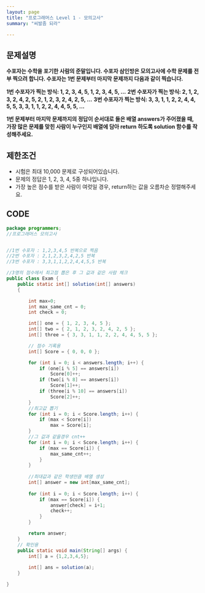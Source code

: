```yaml
---
layout: page
title: "프로그래머스 Level 1 - 모의고사"
summary: "씨발좀 되라"

---
```



## 문제설명

**수포자는 수학을 포기한 사람의 준말입니다. 수포자 삼인방은 모의고사에 수학 문제를 전부 찍으려 합니다. 수포자는 1번 문제부터 마지막 문제까지 다음과 같이 찍습니다.**

**1번 수포자가 찍는 방식: 1, 2, 3, 4, 5, 1, 2, 3, 4, 5, ...**
**2번 수포자가 찍는 방식: 2, 1, 2, 3, 2, 4, 2, 5, 2, 1, 2, 3, 2, 4, 2, 5, ...**
**3번 수포자가 찍는 방식: 3, 3, 1, 1, 2, 2, 4, 4, 5, 5, 3, 3, 1, 1, 2, 2, 4, 4, 5, 5, ...**

**1번 문제부터 마지막 문제까지의 정답이 순서대로 들은 배열 answers가 주어졌을 때, 가장 많은 문제를 맞힌 사람이 누구인지 배열에 담아 return 하도록 solution 함수를 작성해주세요.**





## 제한조건

- 시험은 최대 10,000 문제로 구성되어있습니다.
- 문제의 정답은 1, 2, 3, 4, 5중 하나입니다.
- 가장 높은 점수를 받은 사람이 여럿일 경우, return하는 값을 오름차순 정렬해주세요.





## CODE

```java
package programmers;
//프로그래머스 모의고사


//1번 수포자 : 1,2,3,4,5 반복으로 찍음
//2번 수포자 : 2,1,2,3,2,4,2,5 반복
//3번 수포자 : 3,3,1,1,2,2,4,4,5,5 반복

//3명의 점수에서 최고점 뽑은 후 그 값과 같은 사람 체크
public class Exam {
	public static int[] solution(int[] answers) 
	{

		int max=0;
		int max_same_cnt = 0;
		int check = 0;

		int[] one = { 1, 2, 3, 4, 5 };
		int[] two = { 2, 1, 2, 3, 2, 4, 2, 5 };
		int[] three = { 3, 3, 1, 1, 2, 2, 4, 4, 5, 5 };

		// 점수 기록용
		int[] Score = { 0, 0, 0 };

		for (int i = 0; i < answers.length; i++) {
			if (one[i % 5] == answers[i])
				Score[0]++;
			if (two[i % 8] == answers[i])
				Score[1]++;
			if (three[i % 10] == answers[i])
				Score[2]++;
		}
        //최고값 뽑기
		for (int i = 0; i < Score.length; i++) {
			if (max < Score[i])
				max = Score[i];
		}
        //그 값과 같을경우 cnt++
		for (int i = 0; i < Score.length; i++) {
			if (max == Score[i]) {
				max_same_cnt++;
			}
		}
        
        //최대값과 같은 학생만큼 배열 생성
		int[] answer = new int[max_same_cnt];
        
		for (int i = 0; i < Score.length; i++) {
			if (max == Score[i]) {
				answer[check] = i+1;
				check++;
			}
		}

		return answer;
	}
	// 확인용
	public static void main(String[] args) {
		int[] a = {1,2,3,4,5};
		
		int[] ans = solution(a);
	}

}

```

